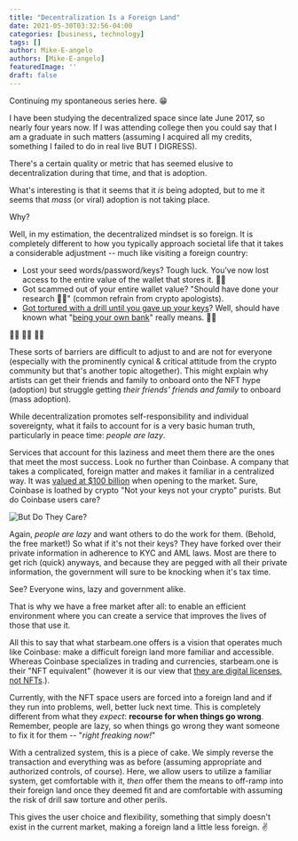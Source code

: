 ```yaml
---
title: "Decentralization Is a Foreign Land"
date: 2021-05-30T03:32:56-04:00
categories: [business, technology]
tags: []
author: Mike-E-angelo
authors: [Mike-E-angelo]
featuredImage: ''
draft: false
---
```


Continuing my spontaneous series here. 😁

I have been studying the decentralized space since late June 2017, so nearly four years now.  If I was attending college then you could say that I am a graduate in such matters (assuming I acquired all my credits, something I failed to do in real live BUT I DIGRESS).

There's a certain quality or metric that has seemed elusive to decentralization during that time, and that is adoption.

What's interesting is that it seems that it *is* being adopted, but to me it seems that *mass* (or viral) adoption is not taking place.

Why?

Well, in my estimation, the decentralized mindset is so foreign.  It is completely different to how you typically approach societal life that it takes a considerable adjustment -- much like visiting a foreign country:

- Lost your seed words/password/keys?  Tough luck. You've now lost access to the entire value of the wallet that stores it. 🤷‍♂️
- Got scammed out of your entire wallet value?  "Should have done your research 🤷‍♂️" (common refrain from crypto apologists).
- [Got tortured with a drill until you gave up your keys](https://www.independent.co.uk/life-style/gadgets-and-tech/news/bitcoin-robbery-torture-cryptocurrency-netherlands-a8807986.html)?  Well, should have known what "[being your own bank](https://www.cryptovantage.com/news/be-your-own-bank-with-bitcoin/)" really means. 🤷‍♂️

🤷‍♂️ 🤷‍♂️ 🤷‍♂️

These sorts of barriers are difficult to adjust to and are not for everyone (especially with the prominently cynical & critical attitude from the crypto community but that's another topic altogether).  This might explain why artists can get their friends and family to onboard onto the NFT hype (adoption) but struggle getting *their friends' friends and family* to onboard (mass adoption).

While decentralization promotes self-responsibility and individual sovereignty, what it fails to account for is a very basic human truth, particularly in peace time: *people are lazy*.

Services that account for this laziness and meet them there are the ones that meet the most success.  Look no further than Coinbase.  A company that takes a complicated, foreign matter and makes it familiar in a centralized way.  It was [valued at $100 billion](https://www.forbes.com/sites/petercohan/2021/04/13/coinbase-is-not-worth-100b-and-its-stock-could-double-on-its-ipo/?sh=10c86c13461c) when opening to the market.  Sure, Coinbase is loathed by crypto "Not your keys not your crypto" purists.  But do Coinbase users care?

![But Do They Care?](/images/5bh1re.jpg)

Again, *people are lazy* and want others to do the work for them.  (Behold, the free market!)  So what if it's not their keys?  They have forked over their private information in adherence to KYC  and AML laws.  Most are there to get rich (quick) anyways, and because they are pegged with all their private information, the government will sure to be knocking when it's tax time.

See?  Everyone wins, lazy and government alike.

That is why we have a free market after all: to enable an efficient environment where you can create a service that improves the lives of those that use it.

All this to say that what starbeam.one offers is a vision that operates much like Coinbase: make a difficult foreign land more familiar and accessible.  Whereas Coinbase specializes in trading and currencies, starbeam.one is their "NFT equivalent" (however it is our view that [they are digital licenses, not NFTs](/2021/05/the-opportunity-as-i-see-it/).).

Currently, with the NFT space users are forced into a foreign land and if they run into problems, well, better luck next time.  This is completely different from what they *expect*: **recourse for when things go wrong**.  Remember, people are lazy, so when things go wrong they want someone to fix it for them -- "*right freaking now!*"

With a centralized system, this is a piece of cake.  We simply reverse the transaction and everything was as before (assuming appropriate and authorized controls, of course).  Here, we allow users to utilize a familiar system, get comfortable with it, *then* offer them the means to off-ramp into their foreign land once they deemed fit and are comfortable with assuming the risk of drill saw torture and other perils.

This gives the user choice and flexibility, something that simply doesn't exist in the current market, making a foreign land a little less foreign. ✌
